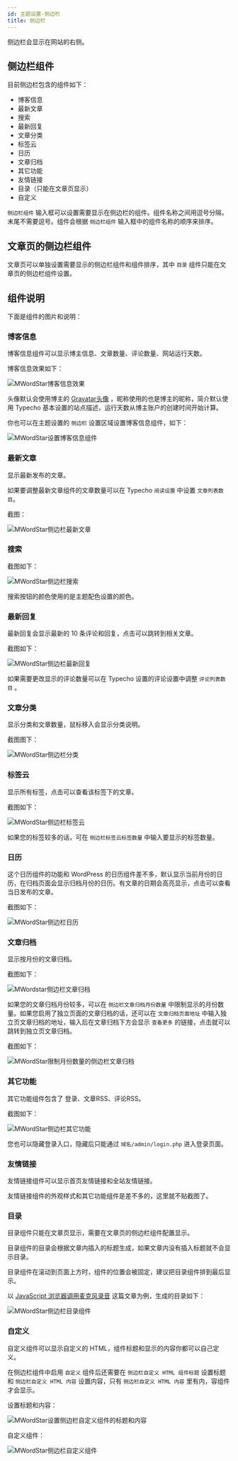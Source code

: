 ```yaml
---
id: 主题设置-侧边栏
title: 侧边栏
---
```


侧边栏会显示在网站的右侧。

## 侧边栏组件

目前侧边栏包含的组件如下：

* 博客信息
* 最新文章
* 搜索
* 最新回复
* 文章分类
* 标签云
* 日历
* 文章归档
* 其它功能
* 友情链接
* 目录（只能在文章页显示）
* 自定义

`侧边栏组件` 输入框可以设置需要显示在侧边栏的组件。组件名称之间用逗号分隔，末尾不需要逗号。组件会根据 `侧边栏组件` 输入框中的组件名称的顺序来排序。

## 文章页的侧边栏组件

文章页可以单独设置需要显示的侧边栏组件和组件排序，其中 `目录` 组件只能在文章页的侧边栏组件设置。

## 组件说明

下面是组件的图片和说明：

### 博客信息

博客信息组件可以显示博主信息、文章数量、评论数量、网站运行天数。

博客信息效果如下：

![MWordStar博客信息效果](assets/16043697454070.jpeg)

头像默认会使用博主的 [Gravatar头像](https://www.misterma.com/archives/816/) ，昵称使用的也是博主的昵称，简介默认使用 Typecho 基本设置的站点描述，运行天数从博主账户的创建时间开始计算。

你也可以在主题设置的 `侧边栏` 设置区域设置博客信息组件，如下：

![MWordStar设置博客信息组件](assets/blog-info-input.jpg)

### 最新文章

显示最新发布的文章。

如果要调整最新文章组件的文章数量可以在 Typecho `阅读设置` 中设置 `文章列表数目`。

截图：

![MWordStar侧边栏最新文章](assets/16043804344081.jpg)

### 搜索

截图如下：

![MWordStar侧边栏搜索](assets/16043804676669.jpg)

搜索按钮的颜色使用的是主题配色设置的颜色。

### 最新回复

最新回复会显示最新的 10 条评论和回复，点击可以跳转到相关文章。

截图如下：

![MWordStar侧边栏最新回复](assets/16043804959485.jpg)

如果需要更改显示的评论数量可以在 Typecho 设置的评论设置中调整 `评论列表数目` 。

### 文章分类

显示分类和文章数量，鼠标移入会显示分类说明。

截图图下：

![MWordStar侧边栏分类](assets/16043805277164.jpg)

### 标签云

显示所有标签，点击可以查看该标签下的文章。

截图如下：

![MWordStar侧边栏标签云](assets/16043805518281.jpg)

如果您的标签较多的话，可在 `侧边栏标签云标签数量` 中输入要显示的标签数量。

### 日历

这个日历组件的功能和 WordPress 的日历组件差不多，默认显示当前月份的日历，在归档页面会显示归档月份的日历。有文章的日期会高亮显示，点击可以查看当日发布的文章。

截图如下：

![MWordStar侧边栏日历](assets/16043805754442.jpg)

### 文章归档

显示按月份的文章归档。

截图如下：

![MWordstar侧边栏文章归档](assets/16043695709968.jpeg)

如果您的文章归档月份较多，可以在 `侧边栏文章归档月份数量` 中限制显示的月份数量。如果您启用了独立页面的文章归档的话，还可以在 `文章归档页面地址` 中输入独立页文章归档的地址，输入后在文章归档下方会显示 `查看更多` 的链接，点击就可以跳转到独立页文章归档。

截图如下：

![MWordStar限制月份数量的侧边栏文章归档](assets/16043806617429.jpg)

### 其它功能

其它功能组件包含了 登录、文章RSS、评论RSS。

截图如下：

![MWordStar侧边栏其它功能](assets/16043806868149.jpg)

您也可以隐藏登录入口，隐藏后只能通过 `域名/admin/login.php` 进入登录页面。

### 友情链接

友情链接组件可以显示首页友情链接和全站友情链接。

友情链接组件的外观样式和其它功能组件是差不多的，这里就不贴截图了。

### 目录

目录组件只能在文章页显示，需要在文章页的侧边栏组件配置显示。

目录组件的目录会根据文章内插入的标题生成，如果文章内没有插入标题就不会显示目录。

目录组件在滚动到页面上方时，组件的位置会被固定，建议把目录组件排到最后显示。

以 [JavaScript 浏览器调用麦克风录音](https://www.misterma.com/archives/907/) 这篇文章为例，生成的目录如下：

![MWordStar侧边栏目录组件](assets/directory.jpg)

### 自定义

自定义组件可以显示自定义的 HTML，组件标题和显示的内容你都可以自己定义。

在侧边栏组件中启用 `自定义` 组件后还需要在 `侧边栏自定义 HTML 组件标题` 设置标题和 `侧边栏自定义 HTML 内容` 设置内容，只有 `侧边栏自定义 HTML 内容` 里有内，容组件才会显示。

设置标题和内容：

![MWordStar设置侧边栏自定义组件的标题和内容](assets/customize-set.jpg)

自定义组件：

![MWordStar侧边栏自定义组件](assets/customize.jpg)